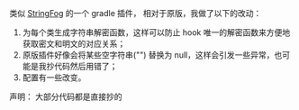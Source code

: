 类似 [StringFog](https://github.com/MegatronKing/StringFog) 的一个 gradle 插件，
相对于原版，我做了以下的改动：
1. 为每个类生成字符串解密函数，这样可以防止 hook 唯一的解密函数来方便地获取密文和明文的对应关系；
2. 原版插件好像会将某些空字符串("") 替换为 null，这样会引发一些异常，也可能是我抄代码然后用错了；
3. 配置有一些改变。

声明：
大部分代码都是直接抄的
